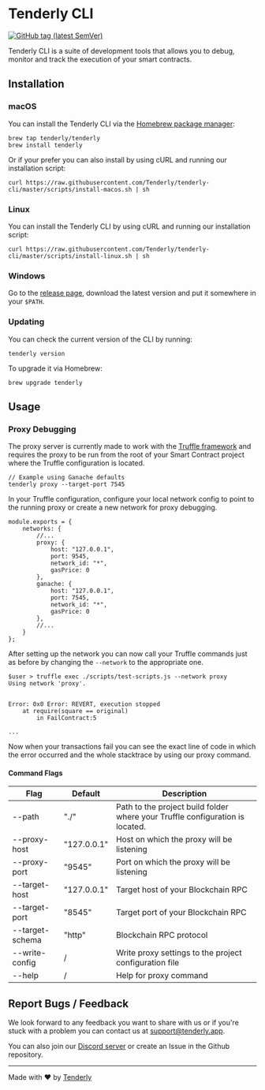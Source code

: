 # Tenderly CLI

 [![GitHub tag (latest SemVer)](https://img.shields.io/github/tag/Tenderly/tenderly-cli.svg?label=Latest%20Version)](https://github.com/Tenderly/tenderly-cli)

Tenderly CLI is a suite of development tools that allows you to debug, monitor and track the execution of your smart contracts.

## Installation

### macOS

You can install the Tenderly CLI via the [Homebrew package manager](https://brew.sh/): 

```
brew tap tenderly/tenderly
brew install tenderly
```

Or if your prefer you can also install by using cURL and running our installation script:

```
curl https://raw.githubusercontent.com/Tenderly/tenderly-cli/master/scripts/install-macos.sh | sh

```

### Linux

You can install the Tenderly CLI by using cURL and running our installation script:

```
curl https://raw.githubusercontent.com/Tenderly/tenderly-cli/master/scripts/install-linux.sh | sh

```

### Windows

Go to the [release page](https://github.com/Tenderly/tenderly-cli/releases), download the latest version and put it somewhere in your `$PATH`.

### Updating

You can check the current version of the CLI by running:
```
tenderly version
```

To upgrade it via Homebrew:
```
brew upgrade tenderly
```

## Usage

### Proxy Debugging

The proxy server is currently made to work with the [Truffle framework](https://truffleframework.com/) and requires the proxy to be run from the root of your Smart Contract project where the Truffle configuration is located.

```
// Example using Ganache defaults
tenderly proxy --target-port 7545
```

In your Truffle configuration, configure your local network config to point to the running proxy or create a new network for proxy debugging.

```
module.exports = {
    networks: {
        //...
        proxy: {
            host: "127.0.0.1",
            port: 9545,
            network_id: "*",
            gasPrice: 0
        },
        ganache: {
            host: "127.0.0.1",
            port: 7545,
            network_id: "*",
            gasPrice: 0
        },
        //...
    }
};
```

After setting up the network you can now call your Truffle commands just as before by changing the `--network` to the appropriate one.

```
$user > truffle exec ./scripts/test-scripts.js --network proxy
Using network 'proxy'.


Error: 0x0 Error: REVERT, execution stopped
	at require(square == original)
		in FailContract:5

...
```

Now when your transactions fail you can see the exact line of code in which the error occurred and the whole stacktrace by using our proxy command.

#### Command Flags

| Flag | Default | Description |
| --- | --- | --- |
| --path | "./" | Path to the project build folder where your Truffle configuration is located. |
| --proxy-host | "127.0.0.1" | Host on which the proxy will be listening |
| --proxy-port | "9545" | Port on which the proxy will be listening |
| --target-host | "127.0.0.1" | Target host of your Blockchain RPC |
| --target-port | "8545" | Target port of your Blockchain RPC |
| --target-schema | "http" | Blockchain RPC protocol |
| --write-config | / | Write proxy settings to the project configuration file |
| --help | / | Help for proxy command |

## Report Bugs / Feedback

We look forward to any feedback you want to share with us or if you're stuck with a problem you can contact us at [support@tenderly.app](mailto:support@tenderly.app).

You can also join our [Discord server](https://discord.gg/fBvDJYR) or create an Issue in the Github repository.

-----

Made with ♥ by [Tenderly](https://tenderly.dev)
